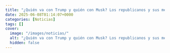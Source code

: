 ```yaml
---
title: "¿Quién va con Trump y quién con Musk? Los republicanos y sus mecenas eligen bandos en la guerra abierta de la Casa Blanca"
date: 2025-06-08T01:14:07+0000
categories: [Noticias]
tags: []
cover:
  image: "/images/noticias/"
  alt: "¿Quién va con Trump y quién con Musk? Los republicanos y sus mecenas eligen bandos en la guerra abierta de la Casa Blanca"
  hidden: false
---
```



